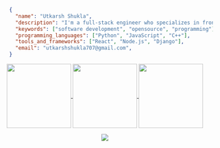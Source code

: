 ```json
	{
	  "name": "Utkarsh Shukla",
	  "description": "I'm a full-stack engineer who specializes in front-end development.",
	  "keywords": ["software development", "opensource", "programming"],
	  "programming_languages": ["Python", "JavaScript", "C++"],
	  "tools_and_frameworks": ["React", "Node.js", "Django"],
	  "email": "utkarshshukla707@gmail.com",
	}
```
<!-- <p align="center">
	<img src="https://user-images.githubusercontent.com/61664827/231243763-7462694a-4695-45a6-a756-a5752cfebd04.png" />
</p> -->
<!-- <h4 align="center"> -->
<!-- <img src="https://readme-components.vercel.app/api?component=logo&logo=javascript&text=false&animation=spin&fill=black&textfill=F7DF1E&"> -->
<!-- <img src="https://readme-components.vercel.app/api?component=logo&logo=cplusplus&text=false&animation=spin&fill=black&textfill=00599C&"> -->
<!-- <img src="https://readme-components.vercel.app/api?component=logo&logo=python&text=false&animation=spin&fill=black&textfill=3776AB&"> -->
<!-- <img src="https://readme-components.vercel.app/api?component=logo&logo=java&text=false&animation=spin&fill=black&textfill=f89820&"> -->
<!-- <img src="https://readme-components.vercel.app/api?component=logo&logo=sass&text=false&animation=spin&fill=black&textfill=CC6699&"> -->
<!-- <img src="https://readme-components.vercel.app/api?component=logo&logo=node.js&text=false&animation=spin&fill=black&textfill=339933&"> -->
<!-- <img src="https://readme-components.vercel.app/api?component=logo&logo=react&text=false&animation=spin&fill=black&textfill=61DAFB&"> -->
<!-- <img src="https://readme-components.vercel.app/api?component=logo&logo=next.js&text=false&animation=spin&fill=black&textfill=ffffff&"> -->
<!-- <img src="https://readme-components.vercel.app/api?component=logo&logo=redux&text=false&animation=spin&fill=black&textfill=764ABC&"> -->
<!-- <img src="https://readme-components.vercel.app/api?component=logo&logo=django&text=false&animation=spin&fill=black&textfill=092E20&"> -->

<p align="center">
	<a href="https://github.com/utkar-sh-ukla">
		<img align="center"
		height="150em"
		src="https://github-readme-stats.vercel.app/api?username=utkar-sh-ukla&show_icons=true&include_all_commits=true&count_private=true&theme=apprentice&hide_border=true&bg_color=0D1117" />
	</a>
	<a href="https://github.com/utkar-sh-ukla">
		<img align="center"
		height="150em"
		src="https://github-readme-streak-stats.herokuapp.com/?user=utkar-sh-ukla&theme=black-ice&hide_border=true&stroke=0000&background=0D1117&ring=e05397&fire=e05397&currStreakLabel=e05397" />
	</a>
	<a href="https://github.com/utkar-sh-ukla">
		<img align="center"
		height="150em"
		src="https://github-readme-stats.vercel.app/api/top-langs?username=utkar-sh-ukla&show_icons=true&include_all_commits=true&count_private=true&theme=apprentice&hide_border=true&bg_color=0D1117&layout=compact"
		/>
	</a>
</p>

<p align="center">
	<a href="https://github.com/utkar-sh-ukla">
		<img
		align="center"
		src="https://github-profile-trophy.vercel.app/?username=utkar-sh-ukla&theme=onedark&no-frame=true&row=1&&margin-w=20&no-bg=true"/>
	</a>
</p>
